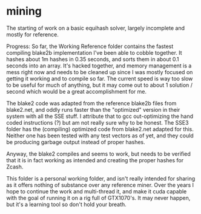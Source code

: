 # mining
The starting of work on a basic equihash solver, largely incomplete and mostly for reference.

Progress:
So far, the Working Reference folder contains the fastest compiling blake2b implementation I've been able to cobble together.   It hashes about 1m hashes in 0.35 seconds, and sorts them in about 0.1 seconds into an array.   It's hacked together, and memory management is a mess right now and needs to be cleaned up since I was mostly focused on getting it working and to compile so far.  The current speed is way too slow to be useful for much of anything, but it may come out to about 1 solution / second which would be a great accomplishment for me.

The blake2 code was adapted from the reference blake2b files from blake2.net, and oddly runs faster than the "optimized" version in their system with all the SSE stuff.   I attribute that to gcc out-optimizing the hand coded instructions (?) but am not really sure why to be honest.   The SSE3 folder has the (compiling) optimized code from blake2.net adapted for this.   Neither one has been tested with any test vectors as of yet, and they could be producing garbage output instead of proper hashes.

Anyway, the blake2 compiles and seems to work, but needs to be verified that it is in fact working as intended and creating the proper hashes for Zcash.

This folder is a personal working folder, and isn't really intended for sharing as it offers nothing of substance over any reference miner.  Over the years I hope to continue the work and multi-thread it, and make it cuda capable with the goal of running it on a rig full of GTX1070's.   It may never happen, but it's a learning tool so don't hold your breath.
